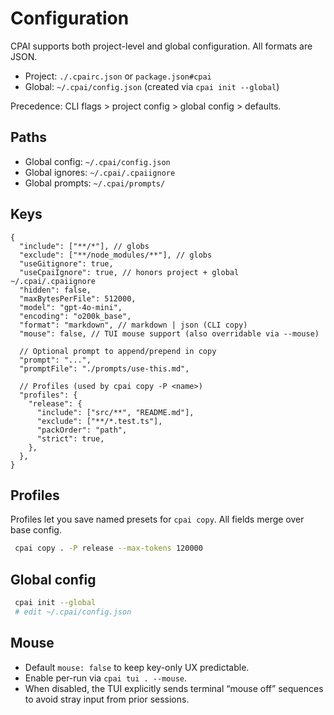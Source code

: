 # Configuration

CPAI supports both project-level and global configuration. All formats are JSON.

- Project: `./.cpairc.json` or `package.json#cpai`
- Global: `~/.cpai/config.json` (created via `cpai init --global`)

Precedence: CLI flags > project config > global config > defaults.

## Paths

- Global config: `~/.cpai/config.json`
- Global ignores: `~/.cpai/.cpaiignore`
- Global prompts: `~/.cpai/prompts/`

## Keys

```jsonc
{
  "include": ["**/*"], // globs
  "exclude": ["**/node_modules/**"], // globs
  "useGitignore": true,
  "useCpaiIgnore": true, // honors project + global ~/.cpai/.cpaiignore
  "hidden": false,
  "maxBytesPerFile": 512000,
  "model": "gpt-4o-mini",
  "encoding": "o200k_base",
  "format": "markdown", // markdown | json (CLI copy)
  "mouse": false, // TUI mouse support (also overridable via --mouse)

  // Optional prompt to append/prepend in copy
  "prompt": "...",
  "promptFile": "./prompts/use-this.md",

  // Profiles (used by cpai copy -P <name>)
  "profiles": {
    "release": {
      "include": ["src/**", "README.md"],
      "exclude": ["**/*.test.ts"],
      "packOrder": "path",
      "strict": true,
    },
  },
}
```

## Profiles

Profiles let you save named presets for `cpai copy`. All fields merge over base config.

```bash
 cpai copy . -P release --max-tokens 120000
```

## Global config

```bash
 cpai init --global
 # edit ~/.cpai/config.json
```

## Mouse

- Default `mouse: false` to keep key-only UX predictable.
- Enable per-run via `cpai tui . --mouse`.
- When disabled, the TUI explicitly sends terminal “mouse off” sequences to avoid stray input from prior sessions.
